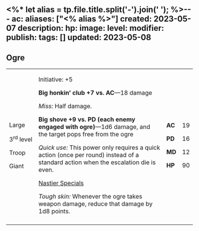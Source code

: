 <%* let alias = tp.file.title.split('-').join(' '); %>---
ac: 
aliases: ["<% alias %>"]
created: 2023-05-07
description: 
hp: 
image: 
level: 
modifier: 
publish: 
tags: []
updated: 2023-05-08
---

## Ogre

<table>
<colgroup>
<col style="width: 16%" />
<col style="width: 72%" />
<col style="width: 5%" />
<col style="width: 5%" />
</colgroup>
<tbody>
<tr class="odd">
<td><p>Large</p>
<p>3<sup>rd</sup> level</p>
<p>Troop</p>
<p>Giant</p></td>
<td><p>Initiative: +5</p>
<p><strong>Big honkin’ club +7 vs. AC</strong>—18 damage</p>
<p><em>Miss:</em> Half damage.</p>
<p><strong>Big shove +9 vs. PD (each enemy engaged with
ogre)</strong>—1d6 damage, and the target pops free from the ogre</p>
<p><em>Quick use:</em> This power only requires a quick action (once per
round) instead of a standard action when the escalation die is even.</p>
<p><u>Nastier Specials</u></p>
<p><em>Tough skin:</em> Whenever the ogre takes weapon damage, reduce
that damage by 1d8 points.</p></td>
<td><p><strong>AC</strong></p>
<p><strong>PD</strong></p>
<p><strong>MD</strong></p>
<p><strong>HP</strong></p></td>
<td><p>19</p>
<p>16</p>
<p>12</p>
<p>90</p></td>
</tr>
<tr class="even">
<td></td>
<td></td>
<td></td>
<td></td>
</tr>
</tbody>
</table>

